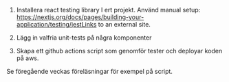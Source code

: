 1. Installera react testing library I ert projekt.
Använd manual setup: https://nextjs.org/docs/pages/building-your-application/testing/jestLinks to an external site.
2. Lägg in valfria unit-tests på några komponenter

3. Skapa ett github actions script som genomför tester och deployar koden på aws.

Se föregående veckas föreläsningar för exempel på script. 